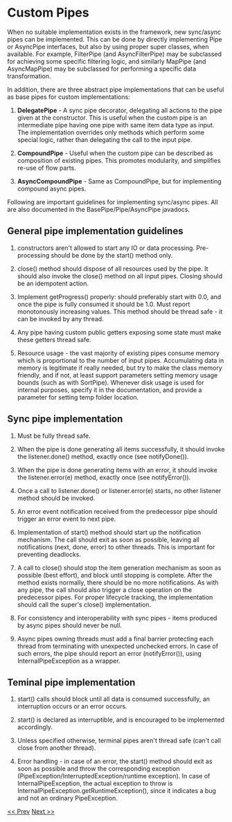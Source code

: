# Custom Pipes

When no suitable implementation exists in the framework, new sync/async pipes can be implemented. This can be done by directly implementing Pipe or AsyncPipe interfaces, but also by using proper super classes, when available. For example, FilterPipe (and AsyncFilterPipe) may be subclassed for achieving some specific filtering logic, and similarly MapPipe (and AsyncMapPipe) may be subclassed for performing a specific data transformation.

In addition, there are three abstract pipe implementations that can be useful as base pipes for custom implementations:

1. **DelegatePipe** - A sync pipe decorator, delegating all actions to the pipe given at the constructor. This is useful when the custom pipe is an intermediate pipe having one pipe with same item data type as input. The implementation overrides only methods which perform some special logic, rather than delegating the call to the input pipe.

2. **CompoundPipe** - Useful when the custom pipe can be described as composition of existing pipes. This promotes modularity, and simplifies re-use of flow parts.

3. **AsyncCompoundPipe** - Same as CompoundPipe, but for implementing compound async pipes.

Following are important guidelines for implementing sync/async pipes. All are also documented in the BasePipe/Pipe/AsyncPipe javadocs.

## General pipe implementation guidelines
1. constructors aren't allowed to start any IO or data processing. Pre-processing should be done by the start() method only.

2. close() method should dispose of all resources used by the pipe. It should also invoke the close() method on all input pipes. Closing should be an idempotent action.

3. Implement getProgress() properly: should preferably start with 0.0, and once the pipe is fully consumed it should be 1.0. Must report monotonously increasing values. This method should be thread safe - it can be invoked by any thread.

4. Any pipe having custom public getters exposing some state must make these getters thread safe.

5. Resource usage - the vast majority of existing pipes consume memory which is proportional to the number of input pipes. Accumulating data in memory is legitimate if really needed, but try to make the class memory friendly, and if not, at least support parameters setting memory usage bounds (such as with SortPipe). Whenever disk usage is used for internal purposes, specify it in the documentation, and provide a parameter for setting temp folder location.

## Sync pipe implementation
1. Must be fully thread safe.

2. When the pipe is done generating all items successfully, it should invoke the listener.done() method, exactly once (see notifyDone()).

3. When the pipe is done generating items with an error, it should invoke the listener.error(e) method, exactly once (see notifyError()).

4. Once a call to listener.done() or listener.error(e) starts, no other listener method should be invoked.

5. An error event notification received from the predecessor pipe should trigger an error event to next pipe.

6. Implementation of start() method should start up the notification mechanism. The call should exit as soon as possible, leaving all notifications (next, done, error) to other threads. This is important for preventing deadlocks.

7. A call to close() should stop the item generation mechanism as soon as possible (best effort), and block until stopping is complete. After the method exists normally, there should be no more notifications. As with any pipe, the call should also trigger a close operation on the predecessor pipes. For proper lifecycle tracking, the implementation should call the super's close() implementation.

8. For consistency and interoperability with sync pipes - items produced by async pipes should never be null.

9. Async pipes owning threads must add a final barrier protecting each thread from terminating with unexpected unchecked errors. In case of such errors, the pipe should report an error (notifyError()), using InternalPipeException as a wrapper.

## Teminal pipe implementation
1. start() calls should block until all data is consumed successfully, an interruption occurs or an error occurs.

2. start() is declared as interruptible, and is encouraged to be implemented accordingly.

3. Unless specified otherwise, terminal pipes aren't thread safe (can't call close from another thread).

4. Error handling - in case of an error, the start() method should exit as soon as possible and throw the corresponding exception (PipeException/InterruptedException/runtime exception). In case of InternalPipeException, the actual exception to throw is InternalPipeException.getRuntimeException(), since it indicates a bug and not an ordinary PipeException.

[<< Prev](sorted_set_operations.md) [Next >>](main_pipes_glossary.md)
